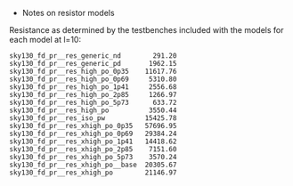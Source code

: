 * Notes on resistor models

Resistance as determined by the testbenches included with the models
for each model at l=10:

```
sky130_fd_pr__res_generic_nd        291.20
sky130_fd_pr__res_generic_pd       1962.15
sky130_fd_pr__res_high_po_0p35    11617.76
sky130_fd_pr__res_high_po_0p69     5310.80
sky130_fd_pr__res_high_po_1p41     2556.68
sky130_fd_pr__res_high_po_2p85     1266.97
sky130_fd_pr__res_high_po_5p73      633.72
sky130_fd_pr__res_high_po          3550.44
sky130_fd_pr__res_iso_pw          15425.78
sky130_fd_pr__res_xhigh_po_0p35   57696.95
sky130_fd_pr__res_xhigh_po_0p69   29384.24
sky130_fd_pr__res_xhigh_po_1p41   14418.62
sky130_fd_pr__res_xhigh_po_2p85    7151.60
sky130_fd_pr__res_xhigh_po_5p73    3570.24
sky130_fd_pr__res_xhigh_po__base  20305.67
sky130_fd_pr__res_xhigh_po        21146.97
```


